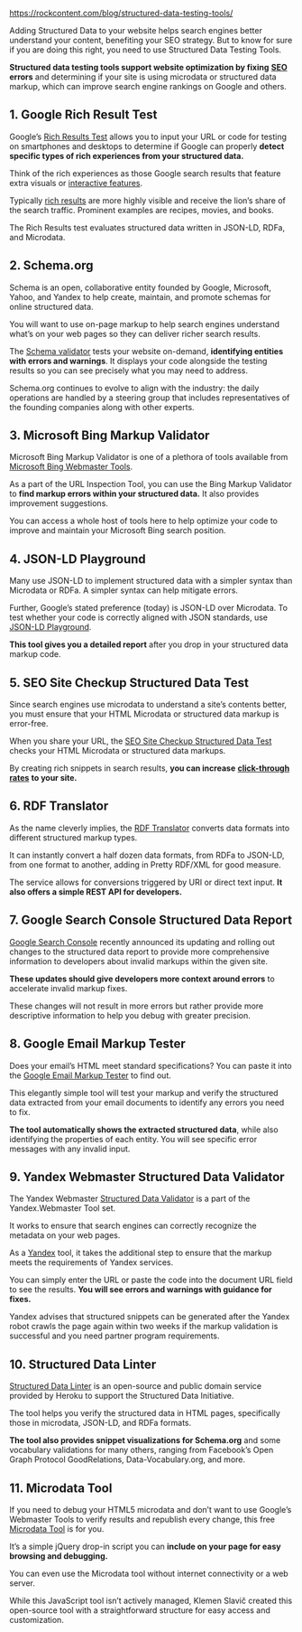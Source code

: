 
https://rockcontent.com/blog/structured-data-testing-tools/

Adding Structured Data to your website helps search engines better understand your content, benefiting your SEO strategy. But to know for sure if you are doing this right, you need to use Structured Data Testing Tools.

**Structured data testing tools support website optimization by fixing** [**SEO**](https://rockcontent.com/blog/what-is-seo/) **errors** and determining if your site is using microdata or structured data markup, which can improve search engine rankings on Google and others.

## 1. Google Rich Result Test

Google’s [Rich Results Test](https://search.google.com/test/rich-results) allows you to input your URL or code for testing on smartphones and desktops to determine if Google can properly **detect specific types of rich experiences from your structured data.**

Think of the rich experiences as those Google search results that feature extra visuals or [interactive features](https://rockcontent.com/blog/what-is-interactive-content/).

Typically [rich results](https://rockcontent.com/blog/rich-snippets-examples/) are more highly visible and receive the lion’s share of the search traffic. Prominent examples are recipes, movies, and books.

The Rich Results test evaluates structured data written in JSON-LD, RDFa, and Microdata.

## 2. Schema.org

Schema is an open, collaborative entity founded by Google, Microsoft, Yahoo, and Yandex to help create, maintain, and promote schemas for online structured data.

You will want to use on-page markup to help search engines understand what’s on your web pages so they can deliver richer search results.

The [Schema validator](https://validator.schema.org/) tests your website on-demand, **identifying entities with errors and warnings**. It displays your code alongside the testing results so you can see precisely what you may need to address.

Schema.org continues to evolve to align with the industry: the daily operations are handled by a steering group that includes representatives of the founding companies along with other experts.

## 3. Microsoft Bing Markup Validator

Microsoft Bing Markup Validator is one of a plethora of tools available from [Microsoft Bing Webmaster Tools](https://www.bing.com/webmasters/about).

As a part of the URL Inspection Tool, you can use the Bing Markup Validator to **find markup errors within your structured data.** It also provides improvement suggestions.

You can access a whole host of tools here to help optimize your code to improve and maintain your Microsoft Bing search position.

## 4. JSON-LD Playground

Many use JSON-LD to implement structured data with a simpler syntax than Microdata or RDFa. A simpler syntax can help mitigate errors.

Further, Google’s stated preference (today) is JSON-LD over Microdata. To test whether your code is correctly aligned with JSON standards, use [JSON-LD Playground](https://json-ld.org/playground/).

**This tool gives you a detailed report** after you drop in your structured data markup code.

## 5. SEO Site Checkup Structured Data Test

Since search engines use microdata to understand a site’s contents better, you must ensure that your HTML Microdata or structured data markup is error-free.

When you share your URL, the [SEO Site Checkup Structured Data Test](https://seositecheckup.com/tools/structured-data-test) checks your HTML Microdata or structured data markups.

By creating rich snippets in search results, **you can increase** [**click-through rates**](https://rockcontent.com/blog/ctr-guide/) **to your site.**

## 6. RDF Translator

As the name cleverly implies, the [RDF Translator](https://rdf-translator.appspot.com/) converts data formats into different structured markup types.

It can instantly convert a half dozen data formats, from RDFa to JSON-LD, from one format to another, adding in Pretty RDF/XML for good measure.

The service allows for conversions triggered by URI or direct text input. **It also offers a simple REST API for developers.**

## 7. Google Search Console Structured Data Report

[Google Search Console](https://search.google.com/search-console/about) recently announced its updating and rolling out changes to the structured data report to provide more comprehensive information to developers about invalid markups within the given site.

**These updates should give developers more context around errors** to accelerate invalid markup fixes.

These changes will not result in more errors but rather provide more descriptive information to help you debug with greater precision.

## 8. Google Email Markup Tester

Does your email’s HTML meet standard specifications? You can paste it into the [Google Email Markup Tester](https://www.google.com/webmasters/markup-tester/u/0/) to find out.

This elegantly simple tool will test your markup and verify the structured data extracted from your email documents to identify any errors you need to fix.

**The tool automatically shows the extracted structured data**, while also identifying the properties of each entity. You will see specific error messages with any invalid input.

## 9. Yandex Webmaster Structured Data Validator

The Yandex Webmaster [Structured Data Validator](https://yandex.com/support/webmaster/yandex-indexing/validator.html) is a part of the Yandex.Webmaster Tool set.

It works to ensure that search engines can correctly recognize the metadata on your web pages.

As a [Yandex](https://rockcontent.com/blog/yandex-seo/) tool, it takes the additional step to ensure that the markup meets the requirements of Yandex services.

You can simply enter the URL or paste the code into the document URL field to see the results. **You will see errors and warnings with guidance for fixes.**

Yandex advises that structured snippets can be generated after the Yandex robot crawls the page again within two weeks if the markup validation is successful and you need partner program requirements.

## 10. Structured Data Linter

[Structured Data Linter](http://linter.structured-data.org/) is an open-source and public domain service provided by Heroku to support the Structured Data Initiative.

The tool helps you verify the structured data in HTML pages, specifically those in microdata, JSON-LD, and RDFa formats.

**The tool also provides snippet visualizations for Schema.org** and some vocabulary validations for many others, ranging from Facebook’s Open Graph Protocol GoodRelations, Data-Vocabulary.org, and more.

## 11. Microdata Tool

If you need to debug your HTML5 microdata and don’t want to use Google’s Webmaster Tools to verify results and republish every change, this free [Microdata Tool](https://krofdrakula.github.io/microdata-tool/) is for you.

It’s a simple jQuery drop-in script you can **include on your page for easy browsing and debugging.**

You can even use the Microdata tool without internet connectivity or a web server.

While this JavaScript tool isn’t actively managed, Klemen Slavič created this open-source tool with a straightforward structure for easy access and customization.
